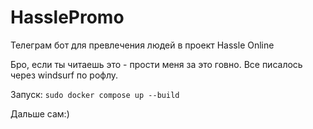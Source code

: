 # HasslePromo
Телеграм бот для превлечения людей в проект Hassle Online

Бро, если ты читаешь это - прости меня за это говно. Все писалось через windsurf по рофлу.

Запуск: ```sudo docker compose up --build```

Дальше сам:)